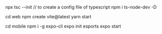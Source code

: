 npx tsc --init // to create a config file of typescript
npm i ts-node-dev -D


cd web
npm create vite@latest
yarn start


cd mobile
npm i -g expo-cli
expo init esports
expo start


